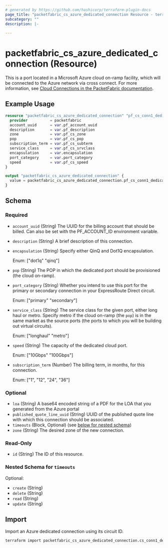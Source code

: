 ```yaml
---
# generated by https://github.com/hashicorp/terraform-plugin-docs
page_title: "packetfabric_cs_azure_dedicated_connection Resource - terraform-provider-packetfabric"
subcategory: ""
description: |-
  
---
```


# packetfabric_cs_azure_dedicated_connection (Resource)

This is a port located in a Microsoft Azure cloud on-ramp facility, which will be connected to the Azure network via cross connect. For more information, see [Cloud Connections in the PacketFabric documentation](https://docs.packetfabric.com/cloud/).

## Example Usage

```terraform
resource "packetfabric_cs_azure_dedicated_connection" "pf_cs_conn1_dedicated_azure" {
  provider          = packetfabric
  account_uuid      = var.pf_account_uuid
  description       = var.pf_description
  zone              = var.pf_cs_zone
  pop               = var.pf_cs_pop
  subscription_term = var.pf_cs_subterm
  service_class     = var.pf_cs_srvclass
  encapsulation     = var.encapsulation
  port_category     = var.port_category
  speed             = var.pf_cs_speed
}

output "packetfabric_cs_azure_dedicated_connection" {
  value = packetfabric_cs_azure_dedicated_connection.pf_cs_conn1_dedicated_azure
}
```

<!-- schema generated by tfplugindocs -->
## Schema

### Required

- `account_uuid` (String) The UUID for the billing account that should be billed. Can also be set with the PF_ACCOUNT_ID environment variable.
- `description` (String) A brief description of this connection.
- `encapsulation` (String) Specify either QinQ and Dot1Q encapsulation.

	Enum: ["dot1q" "qinq"]
- `pop` (String) The POP in which the dedicated port should be provisioned (the cloud on-ramp).
- `port_category` (String) Whether you intend to use this port for the primary or secondary connection in your ExpressRoute Direct circuit.

	Enum: ["primary" "secondary"]
- `service_class` (String) The service class for the given port, either long haul or metro. Specify metro if the cloud on-ramp (the `pop`) is in the same market as the source ports (the ports to which you will be building out virtual circuits).

	Enum: ["longhaul" "metro"]
- `speed` (String) The capacity of the dedicated cloud port.

	Enum: ["10Gbps" "100Gbps"]
- `subscription_term` (Number) The billing term, in months, for this connection.

	Enum: ["1", "12", "24", "36"]

### Optional

- `loa` (String) A base64 encoded string of a PDF for the LOA that you generated from the Azure portal
- `published_quote_line_uuid` (String) UUID of the published quote line with which this connection should be associated.
- `timeouts` (Block, Optional) (see [below for nested schema](#nestedblock--timeouts))
- `zone` (String) The desired zone of the new connection.

### Read-Only

- `id` (String) The ID of this resource.

<a id="nestedblock--timeouts"></a>
### Nested Schema for `timeouts`

Optional:

- `create` (String)
- `delete` (String)
- `read` (String)
- `update` (String)

## Import

Import an Azure dedicated connection using its circuit ID.

```bash
terraform import packetfabric_cs_azure_dedicated_connection.cs_conn1_dedicated_azure PF-CC-WDC-NYC-1726496-PF
```
